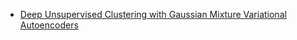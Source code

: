 * [Deep Unsupervised Clustering with Gaussian Mixture Variational Autoencoders](https://arxiv.org/pdf/1611.02648.pdf)

